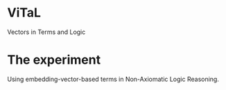 # ViTaL
Vectors in Terms and Logic

# The experiment
Using embedding-vector-based terms in Non-Axiomatic Logic Reasoning.
